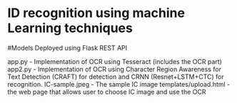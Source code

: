 # ID recognition using machine Learning techniques
#Models Deployed using Flask REST API

app.py -  Implementation of OCR using Tesseract (includes the OCR part)
app2.py - Implementation of OCR using  Character Region Awareness for Text Detection (CRAFT) for detection and CRNN (Resnet+LSTM+CTC) for recognition. 
IC-sample.jpeg - The sample IC image
templates/upload.html - the web page that allows user to choose IC image and use the OCR
